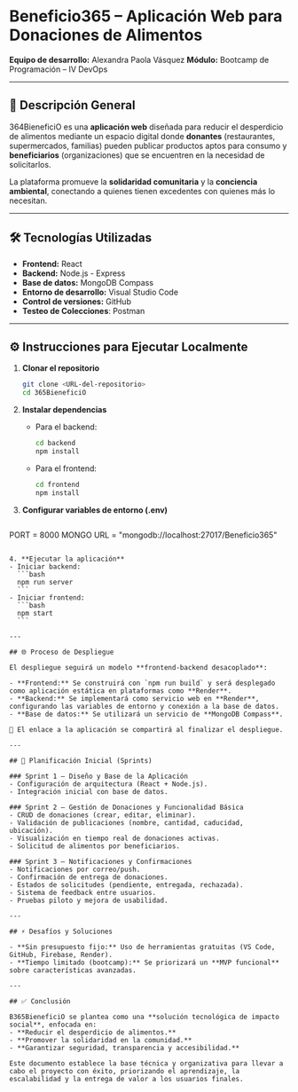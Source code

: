 # Beneficio365 – Aplicación Web para Donaciones de Alimentos  

**Equipo de desarrollo:** Alexandra Paola Vásquez 
**Módulo:** Bootcamp de Programación – IV DevOps
 

---

## 📌 Descripción General  

364BieneficiO es una **aplicación web** diseñada para reducir el desperdicio de alimentos mediante un espacio digital donde **donantes** (restaurantes, supermercados, familias) pueden publicar productos aptos para consumo y **beneficiarios** (organizaciones) que se encuentren en la necesidad de solicitarlos.  

La plataforma promueve la **solidaridad comunitaria** y la **conciencia ambiental**, conectando a quienes tienen excedentes con quienes más lo necesitan.  

---

## 🛠️ Tecnologías Utilizadas  

- **Frontend:** React  
- **Backend:** Node.js - Express
- **Base de datos:** MongoDB Compass 
- **Entorno de desarrollo:** Visual Studio Code  
- **Control de versiones:** GitHub
- **Testeo de Colecciones**: Postman 

---

## ⚙️ Instrucciones para Ejecutar Localmente  

1. **Clonar el repositorio**  
   ```bash
   git clone <URL-del-repositorio>
   cd 365BieneficiO
   ```  

2. **Instalar dependencias**  
   - Para el backend:  
     ```bash
     cd backend
     npm install
     ```  
   - Para el frontend:  
     ```bash
     cd frontend
     npm install
     ```  

3. **Configurar variables de entorno (.env)**  
   ```env
PORT = 8000
MONGO URL = "mongodb://localhost:27017/Beneficio365"
   ```  

4. **Ejecutar la aplicación**  
   - Iniciar backend:  
     ```bash
     npm run server
     ```  
   - Iniciar frontend:  
     ```bash
     npm start
     ```  

---

## 🌐 Proceso de Despliegue  

El despliegue seguirá un modelo **frontend-backend desacoplado**:  

- **Frontend:** Se construirá con `npm run build` y será desplegado como aplicación estática en plataformas como **Render**. 
- **Backend:** Se implementará como servicio web en **Render**, configurando las variables de entorno y conexión a la base de datos.  
- **Base de datos:** Se utilizará un servicio de **MongoDB Compass**.  

🔗 El enlace a la aplicación se compartirá al finalizar el despliegue.  

---

## 🚀 Planificación Inicial (Sprints)  

### Sprint 1 – Diseño y Base de la Aplicación  
- Configuración de arquitectura (React + Node.js).  
- Integración inicial con base de datos. 

### Sprint 2 – Gestión de Donaciones y Funcionalidad Básica  
- CRUD de donaciones (crear, editar, eliminar).  
- Validación de publicaciones (nombre, cantidad, caducidad, ubicación).  
- Visualización en tiempo real de donaciones activas.  
- Solicitud de alimentos por beneficiarios.  

### Sprint 3 – Notificaciones y Confirmaciones  
- Notificaciones por correo/push.  
- Confirmación de entrega de donaciones.  
- Estados de solicitudes (pendiente, entregada, rechazada).  
- Sistema de feedback entre usuarios.  
- Pruebas piloto y mejora de usabilidad.  

---

## ⚡ Desafíos y Soluciones  

- **Sin presupuesto fijo:** Uso de herramientas gratuitas (VS Code, GitHub, Firebase, Render).  
- **Tiempo limitado (bootcamp):** Se priorizará un **MVP funcional** sobre características avanzadas.  

---

## ✅ Conclusión  

B365BieneficiO se plantea como una **solución tecnológica de impacto social**, enfocada en:  
- **Reducir el desperdicio de alimentos.**  
- **Promover la solidaridad en la comunidad.**  
- **Garantizar seguridad, transparencia y accesibilidad.**  

Este documento establece la base técnica y organizativa para llevar a cabo el proyecto con éxito, priorizando el aprendizaje, la escalabilidad y la entrega de valor a los usuarios finales.  
